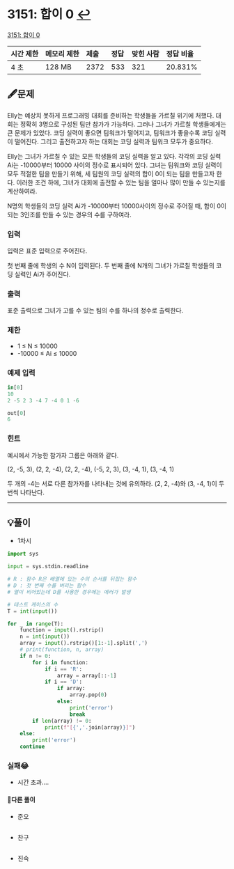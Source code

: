 # 3151: 합이 0  [↩](../../acmicpc)

[3151: 합이 0](https://www.acmicpc.net/problem/3151)

| 시간 제한 | 메모리 제한 | 제출 | 정답 | 맞힌 사람 | 정답 비율 |
| :-------- | :---------- | :--- | :--- | :-------- | :-------- |
| 4 초      | 128 MB      | 2372 | 533  | 321       | 20.831%   |

## 🖋️문제

Elly는 예상치 못하게 프로그래밍 대회를 준비하는 학생들을 가르칠 위기에 처했다. 대회는 정확히 3명으로 구성된 팀만 참가가 가능하다. 그러나 그녀가 가르칠 학생들에게는 큰 문제가 있었다. 코딩 실력이 좋으면 팀워크가 떨어지고, 팀워크가 좋을수록 코딩 실력이 떨어진다. 그리고 출전하고자 하는 대회는 코딩 실력과 팀워크 모두가 중요하다.

Elly는 그녀가 가르칠 수 있는 모든 학생들의 코딩 실력을 알고 있다. 각각의 코딩 실력 Ai는 -10000부터 10000 사이의 정수로 표시되어 있다. 그녀는 팀워크와 코딩 실력이 모두 적절한 팀을 만들기 위해, 세 팀원의 코딩 실력의 합이 0이 되는 팀을 만들고자 한다. 이러한 조건 하에, 그녀가 대회에 출전할 수 있는 팀을 얼마나 많이 만들 수 있는지를 계산하여라.

N명의 학생들의 코딩 실력 Ai가 -10000부터 10000사이의 정수로 주어질 때, 합이 0이 되는 3인조를 만들 수 있는 경우의 수를 구하여라.

### 입력

입력은 표준 입력으로 주어진다.

첫 번째 줄에 학생의 수 N이 입력된다. 두 번째 줄에 N개의 그녀가 가르칠 학생들의 코딩 실력인 Ai가 주어진다.

### 출력

표준 출력으로 그녀가 고를 수 있는 팀의 수를 하나의 정수로 출력한다.

### 제한

- 1 ≤ N ≤ 10000
- -10000 ≤ Ai ≤ 10000

### 예제 입력

```python
in[0]
10
2 -5 2 3 -4 7 -4 0 1 -6

out[0]
6

```

### 힌트

예시에서 가능한 참가자 그룹은 아래와 같다.

(2, -5, 3), (2, 2, -4), (2, 2, -4), (-5, 2, 3), (3, -4, 1), (3, -4, 1)

두 개의 -4는 서로 다른 참가자를 나타내는 것에 유의하라. (2, 2, -4)와 (3, -4, 1)이 두 번씩 나타난다.



---

## 💡풀이

* 1차시

```python
import sys

input = sys.stdin.readline

# R : 함수 R은 배열에 있는 수의 순서를 뒤집는 함수
# D : 첫 번째 수를 버리는 함수
# 열이 비어있는데 D를 사용한 경우에는 에러가 발생

# 테스트 케이스의 수
T = int(input())

for _ in range(T):
    function = input().rstrip()
    n = int(input())
    array = input().rstrip()[1:-1].split(',')
    # print(function, n, array)
    if n != 0:
        for i in function:
            if i == 'R':
                array = array[::-1]
            if i == 'D':
                if array:
                    array.pop(0)
                else:
                    print('error')
                    break
        if len(array) != 0:
            print(f"[{','.join(array)}]")
    else:
        print('error')
    continue
```

###  실패😂

* 시간 초과....


#### 🤝다른 풀이

* 준오

```python

```

* 찬구

```java

```

* 진숙

```java

```

